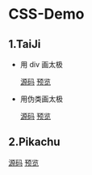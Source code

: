 # CSS-Demo

## 1.TaiJi

- 用 div 画太极

  [源码](https://github.com/lx515318141/CSS-Atlas/tree/master/divTaiJi) [预览](https://lx515318141.github.io/CSS-Atlas/divTaiJi/index.html)

- 用伪类画太极

  [源码](https://github.com/lx515318141/CSS-Atlas/tree/master/weileiTaiJi) [预览](https://lx515318141.github.io/CSS-Atlas/weileiTaiJi/index.html)

## 2.Pikachu

  [源码](https://github.com/lx515318141/CSS-Atlas/tree/master/pikachu) [预览](https://lx515318141.github.io/CSS-Atlas/pikachu/index.html)

